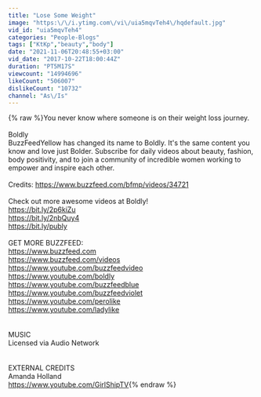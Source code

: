 ```yaml
---
title: "Lose Some Weight"
image: "https:\/\/i.ytimg.com\/vi\/uia5mqvTeh4\/hqdefault.jpg"
vid_id: "uia5mqvTeh4"
categories: "People-Blogs"
tags: ["KtKp","beauty","body"]
date: "2021-11-06T20:48:55+03:00"
vid_date: "2017-10-22T18:00:44Z"
duration: "PT5M17S"
viewcount: "14994696"
likeCount: "506007"
dislikeCount: "10732"
channel: "As\/Is"
---
```

{% raw %}You never know where someone is on their weight loss journey.<br /><br />Boldly<br />BuzzFeedYellow has changed its name to Boldly. It's the same content you know and love just Bolder. Subscribe for daily videos about beauty, fashion, body positivity, and to join a community of incredible women working to empower and inspire each other.<br /><br />Credits: <a rel="nofollow" target="blank" href="https://www.buzzfeed.com/bfmp/videos/34721">https://www.buzzfeed.com/bfmp/videos/34721</a><br /><br />Check out more awesome videos at Boldly!<br /><a rel="nofollow" target="blank" href="https://bit.ly/2p6kiZu">https://bit.ly/2p6kiZu</a><br /><a rel="nofollow" target="blank" href="https://bit.ly/2nbQuy4">https://bit.ly/2nbQuy4</a><br /><a rel="nofollow" target="blank" href="https://bit.ly/publy">https://bit.ly/publy</a><br /><br />GET MORE BUZZFEED:<br /><a rel="nofollow" target="blank" href="https://www.buzzfeed.com">https://www.buzzfeed.com</a><br /><a rel="nofollow" target="blank" href="https://www.buzzfeed.com/videos">https://www.buzzfeed.com/videos</a><br /><a rel="nofollow" target="blank" href="https://www.youtube.com/buzzfeedvideo">https://www.youtube.com/buzzfeedvideo</a><br /><a rel="nofollow" target="blank" href="https://www.youtube.com/boldly">https://www.youtube.com/boldly</a><br /><a rel="nofollow" target="blank" href="https://www.youtube.com/buzzfeedblue">https://www.youtube.com/buzzfeedblue</a><br /><a rel="nofollow" target="blank" href="https://www.youtube.com/buzzfeedviolet">https://www.youtube.com/buzzfeedviolet</a><br /><a rel="nofollow" target="blank" href="https://www.youtube.com/perolike">https://www.youtube.com/perolike</a><br /><a rel="nofollow" target="blank" href="https://www.youtube.com/ladylike">https://www.youtube.com/ladylike</a><br /><br /><br />MUSIC<br />Licensed via Audio Network<br /><br /><br />EXTERNAL CREDITS<br />Amanda Holland<br /><a rel="nofollow" target="blank" href="https://www.youtube.com/GirlShipTV">https://www.youtube.com/GirlShipTV</a>{% endraw %}
